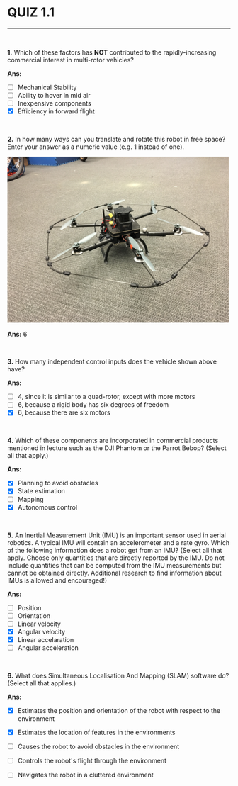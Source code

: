 # QUIZ 1.1

---
<br>

**1.** Which of these factors has **NOT** contributed to the rapidly-increasing commercial interest in multi-rotor vehicles?

**Ans:** 

- [ ] Mechanical Stability
- [ ] Ability to hover in mid air
- [ ] Inexpensive components
- [x] Efficiency in forward flight

<br>

**2.** In how many ways can you translate and rotate this robot in free space? Enter your answer as a numeric value (e.g. 1 instead of one). 

<img src = 'hexcopter_1.1.JPG' width="500" />    

**Ans:** 6

<br>

**3.** How many independent control inputs does the vehicle shown above have?

**Ans:**

- [ ] 4, since it is similar to a quad-rotor, except with more motors
- [ ] 6, because a rigid body has six degrees of freedom
- [x] 6, because there are six motors

<br>

**4.** Which of these components are incorporated in commercial products mentioned in lecture such as the DJI Phantom or the Parrot Bebop? (Select all that apply.)

**Ans:**

- [x] Planning to avoid obstacles
- [x] State estimation
- [ ] Mapping
- [x] Autonomous control

<br>

**5.** An Inertial Measurement Unit (IMU)  is an important sensor used in aerial robotics. A typical IMU will contain an accelerometer and a rate gyro. Which of the following information does a robot get from an IMU? (Select all that apply. Choose only quantities that are directly reported by the IMU. Do not include quantities that can be computed from the IMU measurements but cannot be obtained directly. Additional research to find information about IMUs is allowed and encouraged!) 

**Ans:**

- [ ] Position
- [ ] Orientation
- [ ] Linear velocity
- [x] Angular velocity
- [x] Linear accelaration
- [ ] Angular acceleration

<br>

**6.** What does  Simultaneous Localisation And Mapping (SLAM) software do? (Select all that applies.)

**Ans:**

- [x] Estimates the position and orientation of the robot with respect to the environment
- [x] Estimates the location of features in the environments
- [ ] Causes the robot to avoid obstacles in the environment
- [ ] Controls the robot's flight through the environment
- [ ] Navigates the robot in a cluttered environment

